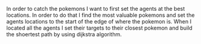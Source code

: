 In order to catch the pokemons I want to first set the agents at the best 
locations. In order to do that I find the most valuable pokemons and set the 
agents locations to the start of the edge of where the pokemon is.
When I located all the agents I set their targets to their closest pokemon and 
build the shoertest path by using dijkstra algorithm.
